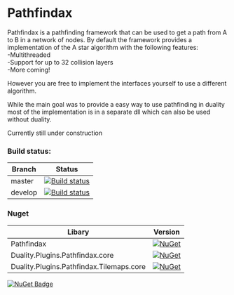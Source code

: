 # Pathfindax
Pathfindax is a pathfinding framework that can be used to get a path from A to B in a network of nodes. By default the framework provides a implementation of the A star algorithm with the following features:  
-Multithreaded  
-Support for up to 32 collision layers  
-More coming!  

However you are free to implement the interfaces yourself to use a different algorithm.

While the main goal was to provide a easy way to use pathfinding in duality most of the implementation is in a separate dll which can also be used without duality.

Currently still under construction

### Build status: 
| Branch | Status |
|-------------|--------|
| master      | [![Build status](https://ci.appveyor.com/api/projects/status/0h8kc3pk5s0p1jir/branch/master?svg=true)](https://ci.appveyor.com/project/Barsonax/pathfindax/branch/master) |
| develop      | [![Build status](https://ci.appveyor.com/api/projects/status/0h8kc3pk5s0p1jir/branch/develop?svg=true)](https://ci.appveyor.com/project/Barsonax/pathfindax/branch/develop) |

### Nuget
| Libary | Version |
|-------------|--------|
| Pathfindax      | [![NuGet](https://img.shields.io/nuget/v/Nuget.Core.svg)](http://nugetstatus.com/packages/Pathfindax) |
| Duality.Plugins.Pathfindax.core      | [![NuGet](https://img.shields.io/nuget/v/Nuget.Core.svg)](http://nugetstatus.com/packages/Duality.Plugins.Pathfindax.core)|
| Duality.Plugins.Pathfindax.Tilemaps.core      | [![NuGet](https://img.shields.io/nuget/v/Nuget.Core.svg)](http://nugetstatus.com/packages/Duality.Plugins.Pathfindax.Tilemaps.core)|

[![NuGet Badge](https://buildstats.info/nuget/Pathfindax)](https://www.nuget.org/packages/Pathfindax/)
